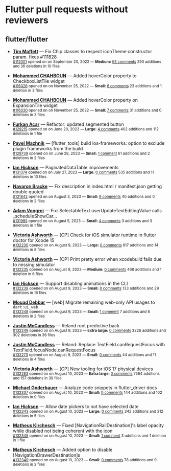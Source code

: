 # Flutter pull requests without reviewers

## flutter/flutter

* **[Tim Maffett](https://github.com/timmaffett)** &mdash; Fix Chip classes to respect iconTheme constructor param. fixes #111828<br />
    <sub>[#112001](https://github.com/flutter/flutter/pull/112001) opened on on September 20, 2022 &mdash; **Medium:** [63 comments](https://github.com/flutter/flutter/pull/112001) 293 additions and 36 deletions in 10 files</sub><br />

* **[Mohammed  CHAHBOUN](https://github.com/M97Chahboun)** &mdash; Added hoverColor property to CheckboxListTile widget<br />
    <sub>[#116026](https://github.com/flutter/flutter/pull/116026) opened on on November 25, 2022 &mdash; **Small:** [6 comments](https://github.com/flutter/flutter/pull/116026) 23 additions and 1 deletion in 3 files</sub><br />

* **[Mohammed  CHAHBOUN](https://github.com/M97Chahboun)** &mdash; Added hoverColor property on ExpansionTile widget<br />
    <sub>[#116030](https://github.com/flutter/flutter/pull/116030) opened on on November 25, 2022 &mdash; **Small:** [7 comments](https://github.com/flutter/flutter/pull/116030) 31 additions and 0 deletions in 3 files</sub><br />

* **[Furkan Acar](https://github.com/AcarFurkan)** &mdash; Refactor: updated segmented button<br />
    <sub>[#129215](https://github.com/flutter/flutter/pull/129215) opened on on June 20, 2023 &mdash; **Large:** [4 comments](https://github.com/flutter/flutter/pull/129215) 402 additions and 112 deletions in 1 file</sub><br />

* **[Pavel Mazhnik](https://github.com/p-mazhnik)** &mdash; [flutter_tools] build ios-frameworks: option to exclude plugin frameworks from the build<br />
    <sub>[#129739](https://github.com/flutter/flutter/pull/129739) opened on on June 28, 2023 &mdash; **Small:** [1 comment](https://github.com/flutter/flutter/pull/129739) 61 additions and 2 deletions in 2 files</sub><br />

* **[Ian Hickson](https://github.com/Hixie)** &mdash; PaginatedDataTable improvements<br />
    <sub>[#131374](https://github.com/flutter/flutter/pull/131374) opened on on July 27, 2023 &mdash; **Large:** [0 comments](https://github.com/flutter/flutter/pull/131374) 535 additions and 11 deletions in 10 files</sub><br />

* **[Navaron Bracke](https://github.com/navaronbracke)** &mdash; Fix description in index.html / manifest.json getting double quoted<br />
    <sub>[#131842](https://github.com/flutter/flutter/pull/131842) opened on on August 3, 2023 &mdash; **Small:** [9 comments](https://github.com/flutter/flutter/pull/131842) 40 additions and 0 deletions in 2 files</sub><br />

* **[Adam Vongrej](https://github.com/vongrad)** &mdash; Fix: SelectableText userUpdateTextEditingValue calls _scheduleShowCar…<br />
    <sub>[#131985](https://github.com/flutter/flutter/pull/131985) opened on on August 5, 2023 &mdash; **Small:** [4 comments](https://github.com/flutter/flutter/pull/131985) 3 additions and 3 deletions in 1 file</sub><br />

* **[Victoria Ashworth](https://github.com/vashworth)** &mdash; [CP] Check for iOS simulator runtime in flutter doctor for Xcode 15<br />
    <sub>[#132230](https://github.com/flutter/flutter/pull/132230) opened on on August 9, 2023 &mdash; **Large:** [0 comments](https://github.com/flutter/flutter/pull/132230) 617 additions and 14 deletions in 8 files</sub><br />

* **[Victoria Ashworth](https://github.com/vashworth)** &mdash; [CP] Print pretty error when xcodebuild fails due to missing simulator<br />
    <sub>[#132235](https://github.com/flutter/flutter/pull/132235) opened on on August 9, 2023 &mdash; **Medium:** [0 comments](https://github.com/flutter/flutter/pull/132235) 468 additions and 1 deletion in 6 files</sub><br />

* **[Ian Hickson](https://github.com/Hixie)** &mdash; Support disabling animations in the CLI<br />
    <sub>[#132239](https://github.com/flutter/flutter/pull/132239) opened on on August 9, 2023 &mdash; **Small:** [0 comments](https://github.com/flutter/flutter/pull/132239) 133 additions and 29 deletions in 16 files</sub><br />

* **[Mouad Debbar](https://github.com/mdebbar)** &mdash; [web] Migrate remaining web-only API usages to `dart:ui_web`<br />
    <sub>[#132248](https://github.com/flutter/flutter/pull/132248) opened on on August 9, 2023 &mdash; **Small:** [1 comment](https://github.com/flutter/flutter/pull/132248) 7 additions and 6 deletions in 2 files</sub><br />

* **[Justin McCandless](https://github.com/justinmc)** &mdash; Reland root predictive back<br />
    <sub>[#132249](https://github.com/flutter/flutter/pull/132249) opened on on August 9, 2023 &mdash; **Extra large:** [0 comments](https://github.com/flutter/flutter/pull/132249) 3226 additions and 302 deletions in 36 files</sub><br />

* **[Justin McCandless](https://github.com/justinmc)** &mdash; Reland: Replace TextField.canRequestFocus with TextField.focusNode.canRequestFocus<br />
    <sub>[#132273](https://github.com/flutter/flutter/pull/132273) opened on on August 9, 2023 &mdash; **Small:** [0 comments](https://github.com/flutter/flutter/pull/132273) 44 additions and 11 deletions in 4 files</sub><br />

* **[Victoria Ashworth](https://github.com/vashworth)** &mdash; [CP] New tooling for iOS 17 physical devices<br />
    <sub>[#132283](https://github.com/flutter/flutter/pull/132283) opened on on August 10, 2023 &mdash; **Extra large:** [0 comments](https://github.com/flutter/flutter/pull/132283) 7584 additions and 157 deletions in 39 files</sub><br />

* **[Michael Goderbauer](https://github.com/goderbauer)** &mdash; Analyze code snippets in flutter_driver docs<br />
    <sub>[#132337](https://github.com/flutter/flutter/pull/132337) opened on on August 10, 2023 &mdash; **Small:** [0 comments](https://github.com/flutter/flutter/pull/132337) 144 additions and 102 deletions in 9 files</sub><br />

* **[Ian Hickson](https://github.com/Hixie)** &mdash; Allow date pickers to not have selected date<br />
    <sub>[#132343](https://github.com/flutter/flutter/pull/132343) opened on on August 10, 2023 &mdash; **Large:** [0 comments](https://github.com/flutter/flutter/pull/132343) 342 additions and 212 deletions in 5 files</sub><br />

* **[Matheus Kirchesch](https://github.com/matheus-kirchesch-btor)** &mdash; Fixed [NavigationRailDestination]'s label opacity while disabled not being coherent with the icon<br />
    <sub>[#132345](https://github.com/flutter/flutter/pull/132345) opened on on August 10, 2023 &mdash; **Small:** [1 comment](https://github.com/flutter/flutter/pull/132345) 3 additions and 1 deletion in 1 file</sub><br />

* **[Matheus Kirchesch](https://github.com/matheus-kirchesch-btor)** &mdash; Added option to disable [NavigationDrawerDestination]s<br />
    <sub>[#132349](https://github.com/flutter/flutter/pull/132349) opened on on August 10, 2023 &mdash; **Small:** [0 comments](https://github.com/flutter/flutter/pull/132349) 78 additions and 9 deletions in 2 files</sub><br />

